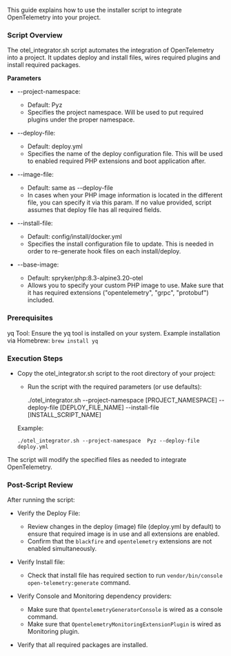 This guide explains how to use the installer script to integrate OpenTelemetry into your project.

### Script Overview

The otel_integrator.sh script automates the integration of OpenTelemetry into a project. It updates deploy and install files, wires required plugins and install required packages.

**Parameters**

- --project-namespace:
    - Default: Pyz
    - Specifies the project namespace. Will be used to put required plugins under the proper namespace.

- --deploy-file:
    - Default: deploy.yml
    - Specifies the name of the deploy configuration file. This will be used to enabled required PHP extensions and boot application after.

- --image-file:
    - Default: same as --deploy-file
    - In cases when your PHP image information is located in the different file, you can specify it via this param. If no value provided, script assumes that deploy file has all required fields.

- --install-file:
    - Default: config/install/docker.yml
    - Specifies the install configuration file to update. This is needed in order to re-generate hook files on each install/deploy.

- --base-image:
    - Default: spryker/php:8.3-alpine3.20-otel
    - Allows you to specify your custom PHP image to use. Make sure that it has required extensions ("opentelemetry", "grpc", "protobuf") included.

### Prerequisites
yq Tool:
Ensure the yq tool is installed on your system.
Example installation via Homebrew:
`brew install yq`

### Execution Steps

- Copy the otel_integrator.sh script to the root directory of your project:

  - Run the script with the required parameters (or use defaults):
    

      ./otel_integrator.sh --project-namespace [PROJECT_NAMESPACE] --deploy-file [DEPLOY_FILE_NAME] --install-file [INSTALL_SCRIPT_NAME]
  

  Example:

      ./otel_integrator.sh --project-namespace  Pyz --deploy-file deploy.yml 

The script will modify the specified files as needed to integrate OpenTelemetry.

### Post-Script Review

After running the script:

- Verify the Deploy File:
    - Review changes in the deploy (image) file (deploy.yml by default) to ensure that required image is in use and all extensions are enabled.
    - Confirm that the `blackfire` and `opentelemetry` extensions are not enabled simultaneously.

- Verify Install file:
    - Check that install file has required section to run `vendor/bin/console open-telemetry:generate` command.
 
- Verify Console and Monitoring dependency providers:
    - Make sure that `OpentelemetryGeneratorConsole` is wired as a console command.
    - Make sure that `OpentelemetryMonitoringExtensionPlugin` is wired as Monitoring plugin.

- Verify that all required packages are installed.